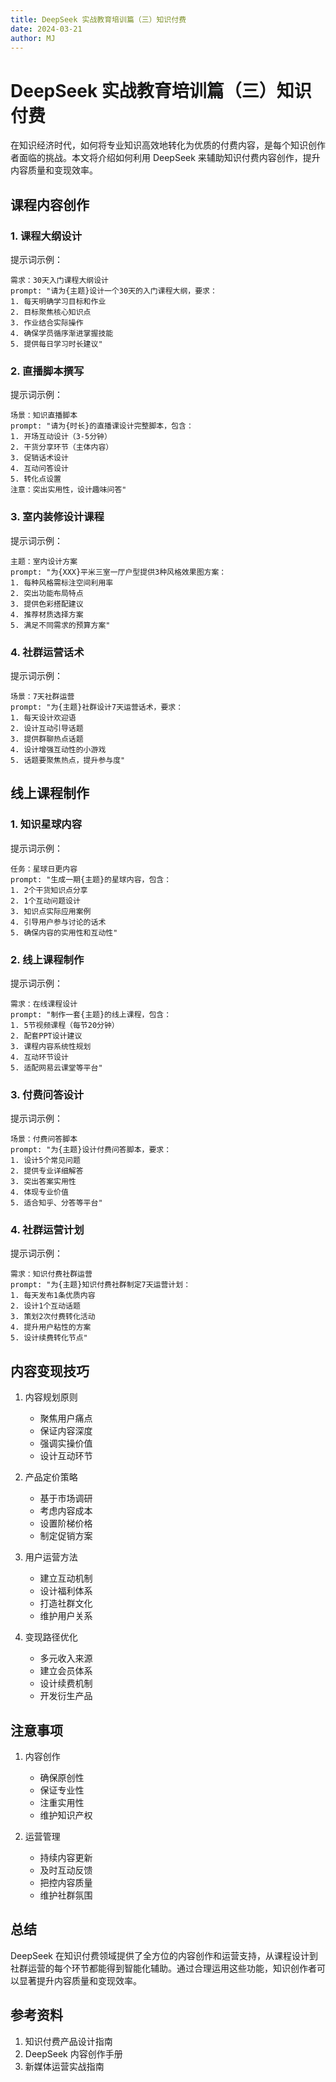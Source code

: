 ```yaml
---
title: DeepSeek 实战教育培训篇（三）知识付费
date: 2024-03-21
author: MJ
---
```


# DeepSeek 实战教育培训篇（三）知识付费

在知识经济时代，如何将专业知识高效地转化为优质的付费内容，是每个知识创作者面临的挑战。本文将介绍如何利用 DeepSeek 来辅助知识付费内容创作，提升内容质量和变现效率。

## 课程内容创作

### 1. 课程大纲设计

提示词示例：
```
需求：30天入门课程大纲设计
prompt: "请为{主题}设计一个30天的入门课程大纲，要求：
1. 每天明确学习目标和作业
2. 目标聚焦核心知识点
3. 作业结合实际操作
4. 确保学员循序渐进掌握技能
5. 提供每日学习时长建议"
```

### 2. 直播脚本撰写

提示词示例：
```
场景：知识直播脚本
prompt: "请为{时长}的直播课设计完整脚本，包含：
1. 开场互动设计（3-5分钟）
2. 干货分享环节（主体内容）
3. 促销话术设计
4. 互动问答设计
5. 转化点设置
注意：突出实用性，设计趣味问答"
```

### 3. 室内装修设计课程

提示词示例：
```
主题：室内设计方案
prompt: "为{XXX}平米三室一厅户型提供3种风格效果图方案：
1. 每种风格需标注空间利用率
2. 突出功能布局特点
3. 提供色彩搭配建议
4. 推荐材质选择方案
5. 满足不同需求的预算方案"
```

### 4. 社群运营话术

提示词示例：
```
场景：7天社群运营
prompt: "为{主题}社群设计7天运营话术，要求：
1. 每天设计欢迎语
2. 设计互动引导话题
3. 提供群聊热点话题
4. 设计增强互动性的小游戏
5. 话题要聚焦热点，提升参与度"
```

## 线上课程制作

### 1. 知识星球内容

提示词示例：
```
任务：星球日更内容
prompt: "生成一期{主题}的星球内容，包含：
1. 2个干货知识点分享
2. 1个互动问题设计
3. 知识点实际应用案例
4. 引导用户参与讨论的话术
5. 确保内容的实用性和互动性"
```

### 2. 线上课程制作

提示词示例：
```
需求：在线课程设计
prompt: "制作一套{主题}的线上课程，包含：
1. 5节视频课程（每节20分钟）
2. 配套PPT设计建议
3. 课程内容系统性规划
4. 互动环节设计
5. 适配网易云课堂等平台"
```

### 3. 付费问答设计

提示词示例：
```
场景：付费问答脚本
prompt: "为{主题}设计付费问答脚本，要求：
1. 设计5个常见问题
2. 提供专业详细解答
3. 突出答案实用性
4. 体现专业价值
5. 适合知乎、分答等平台"
```

### 4. 社群运营计划

提示词示例：
```
需求：知识付费社群运营
prompt: "为{主题}知识付费社群制定7天运营计划：
1. 每天发布1条优质内容
2. 设计1个互动话题
3. 策划2次付费转化活动
4. 提升用户粘性的方案
5. 设计续费转化节点"
```

## 内容变现技巧

1. 内容规划原则
   - 聚焦用户痛点
   - 保证内容深度
   - 强调实操价值
   - 设计互动环节

2. 产品定价策略
   - 基于市场调研
   - 考虑内容成本
   - 设置阶梯价格
   - 制定促销方案

3. 用户运营方法
   - 建立互动机制
   - 设计福利体系
   - 打造社群文化
   - 维护用户关系

4. 变现路径优化
   - 多元收入来源
   - 建立会员体系
   - 设计续费机制
   - 开发衍生产品

## 注意事项

1. 内容创作
   - 确保原创性
   - 保证专业性
   - 注重实用性
   - 维护知识产权

2. 运营管理
   - 持续内容更新
   - 及时互动反馈
   - 把控内容质量
   - 维护社群氛围

## 总结

DeepSeek 在知识付费领域提供了全方位的内容创作和运营支持，从课程设计到社群运营的每个环节都能得到智能化辅助。通过合理运用这些功能，知识创作者可以显著提升内容质量和变现效率。

## 参考资料

1. 知识付费产品设计指南
2. DeepSeek 内容创作手册
3. 新媒体运营实战指南 